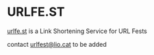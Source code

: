 # URLFE.ST

[urlfe.st] is a Link Shortening Service for URL Fests

contact [urlfest@lio.cat](mailto:urlfest@lio.cat?subject=%5BURLFE.ST%5D%20Request) to be added

<!-- LINKS -->

[urlfe.st]: https://urlfe.st "URL Fest"
